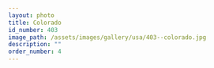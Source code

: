 ```yaml
---
layout: photo
title: Colorado
id_number: 403
image_path: /assets/images/gallery/usa/403--colorado.jpg
description: ""
order_number: 4
---
```

